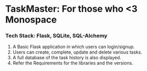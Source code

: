 # TaskMaster: For those who <3 Monospace
### Tech Stack: Flask, SQLite, SQL-Alchemy
1) A Basic Flask application in which users can login/signup.<br>
2) Users can create, complete, update and delete various tasks. <br>
3) A full database of the task history is also displayed.<br>
4) Refer the Requirements for the libraries and the versions.<br>

